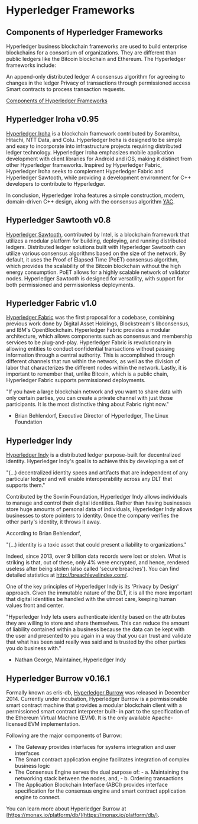# Hyperledger Frameworks

## Components of Hyperledger Frameworks

Hyperledger business blockchain frameworks are used to build enterprise blockchains for a consortium of organizations. They are different than public ledgers like the Bitcoin blockchain and Ethereum. The Hyperledger frameworks include:

An append-only distributed ledger
A consensus algorithm for agreeing to changes in the ledger
Privacy of transactions through permissioned access
Smart contracts to process transaction requests.

[Components of Hyperledger Frameworks](https://prod-edxapp.edx-cdn.org/assets/courseware/v1/0747265232da64643d21679294cbbe19/asset-v1:LinuxFoundationX+LFS171x+3T2017+type@asset+block/Components_of_blockchain.jpg)

## Hyperledger Iroha v0.95

[Hyperledger Iroha](https://hyperledger.org/projects/iroha) is a blockchain framework contributed by Soramitsu, Hitachi, NTT Data, and Colu. Hyperledger Iroha is designed to be simple and easy to incorporate into infrastructure projects requiring distributed ledger technology. Hyperledger Iroha emphasizes mobile application development with client libraries for Android and iOS, making it distinct from other Hyperledger frameworks. Inspired by Hyperledger Fabric, Hyperledger Iroha seeks to complement Hyperledger Fabric and Hyperledger Sawtooth, while providing a development environment for C++ developers to contribute to Hyperledger.

In conclusion, Hyperledger Iroha features a simple construction, modern, domain-driven C++ design, along with the consensus algorithm [YAC](https://www.overleaf.com/read/wzhwjzbjvrzn#/40115559/).

## Hyperledger Sawtooth v0.8

[Hyperledger Sawtooth](https://www.hyperledger.org/projects/sawtooth), contributed by Intel, is a blockchain framework that utilizes a modular platform for building, deploying, and running distributed ledgers. Distributed ledger solutions built with Hyperledger Sawtooth can utilize various consensus algorithms based on the size of the network. By default, it uses the Proof of Elapsed Time (PoET) consensus algorithm, which provides the scalability of the Bitcoin blockchain without the high energy consumption. PoET allows for a highly scalable network of validator nodes. Hyperledger Sawtooth is designed for versatility, with support for both permissioned and permissionless deployments.

## Hyperledger Fabric v1.0

[Hyperledger Fabric](https://www.hyperledger.org/projects/fabric) was the first proposal for a codebase, combining previous work done by Digital Asset Holdings, Blockstream's libconsensus, and IBM's OpenBlockchain. Hyperledger Fabric provides a modular architecture, which allows components such as consensus and membership services to be plug-and-play. Hyperledger Fabric is revolutionary in allowing entities to conduct confidential transactions without passing information through a central authority. This is accomplished through different channels that run within the network, as well as the division of labor that characterizes the different nodes within the network. Lastly, it is important to remember that, unlike Bitcoin, which is a public chain, Hyperledger Fabric supports permissioned deployments.

"If you have a large blockchain network and you want to share data with only certain parties, you can create a private channel with just those participants. It is the most distinctive thing about Fabric right now."

- Brian Behlendorf, Executive Director of Hyperledger, The Linux Foundation

## Hyperledger Indy

[Hyperledger Indy](https://www.hyperledger.org/projects) is a distributed ledger purpose-built for decentralized identity. Hyperledger Indy's goal is to achieve this by developing a set of

"(...) decentralized identity specs and artifacts that are independent of any particular ledger and will enable interoperability across any DLT that supports them."

Contributed by the Sovrin Foundation, Hyperledger Indy allows individuals to manage and control their digital identities. Rather than having businesses store huge amounts of personal data of individuals, Hyperledger Indy allows businesses to store pointers to identity. Once the company verifies the other party's identity, it throws it away.

According to Brian Behlendorf,

"(...) identity is a toxic asset that could present a liability to organizations."

Indeed, since 2013, over 9 billion data records were lost or stolen. What is striking is that, out of these, only 4% were encrypted, and hence, rendered useless after being stolen (also called 'secure breaches'). You can find detailed statistics at http://breachlevelindex.com/.

One of the key principles of Hyperledger Indy is its 'Privacy by Design' approach. Given the immutable nature of the DLT, it is all the more important that digital identities be handled with the utmost care, keeping human values front and center.

"Hyperledger Indy lets users authenticate identity based on the attributes they are willing to store and share themselves. This can reduce the amount of liability contained within a business because the data can be kept with the user and presented to you again in a way that you can trust and validate that what has been said really was said and is trusted by the other parties you do business with."

- Nathan George, Maintainer, Hyperledger Indy

## Hyperledger Burrow v0.16.1

Formally known as eris-db, [Hyperledger Burrow](https://www.hyperledger.org/projects/hyperledger-burrow) was released in December 2014. Currently under incubation, Hyperledger Burrow is a permissionable smart contract machine that provides a modular blockchain client with a permissioned smart contract interpreter built- in part to the specification of the Ethereum Virtual Machine (EVM). It is the only available Apache-licensed EVM implementation.

Following are the major components of Burrow:

- The Gateway provides interfaces for systems integration and user interfaces
- The Smart contract application engine facilitates integration of complex business logic
- The Consensus Engine serves the dual purpose of: 
        - a. Maintaining the networking stack between the nodes, and,
        - b. Ordering transactions
- The Application Blockchain Interface (ABCI) provides interface specification for the consensus engine and smart contract application engine to connect.

You can learn more about Hyperledger Burrow at [https://monax.io/platform/db/](https://monax.io/platform/db/).
